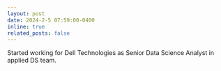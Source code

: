 ```yaml
---
layout: post
date: 2024-2-5 07:59:00-0400
inline: true
related_posts: false
---
```


Started working for Dell Technologies as Senior Data Science Analyst in applied DS team. 